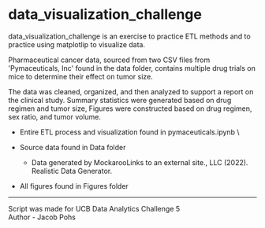 # data_visualization_challenge 

data_visualization_challenge is an exercise to practice ETL methods and to practice using matplotlip to visualize data. 

Pharmaceutical cancer data, sourced from two CSV files from 'Pymaceuticals, Inc' found in the data folder, contains multiple drug trials on mice to determine their effect on tumor size. 

The data was cleaned, organized, and then analyzed to support a report on the clinical study. Summary statistics were generated based on drug regimen and tumor size, Figures were constructed based on drug regimen, sex ratio, and tumor volume.

- Entire ETL process and visualization found in pymaceuticals.ipynb \

- Source data found in Data folder
    - Data generated by MockarooLinks to an external site., LLC (2022). Realistic Data Generator.
- All figures found in Figures folder

---
Script was made for UCB Data Analytics Challenge 5 \
Author - Jacob Pohs